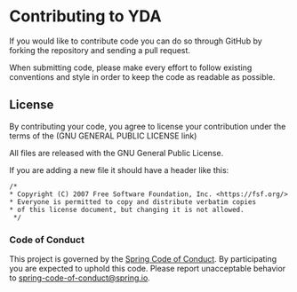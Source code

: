 # Contributing to YDA

If you would like to contribute code you can do so through GitHub by forking the repository and sending a pull request.

When submitting code, please make every effort to follow existing conventions and style in order to keep the code as readable as possible.

## License

By contributing your code, you agree to license your contribution under the terms of the (GNU GENERAL PUBLIC LICENSE link)

All files are released with the GNU General Public License.

If you are adding a new file it should have a header like this:

```
/*
* Copyright (C) 2007 Free Software Foundation, Inc. <https://fsf.org/>
* Everyone is permitted to copy and distribute verbatim copies
* of this license document, but changing it is not allowed.
 */
 ```

### Code of Conduct

This project is governed by the [Spring Code of Conduct](CODE_OF_CONDUCT.adoc).
By participating you are expected to uphold this code.
Please report unacceptable behavior to spring-code-of-conduct@spring.io.
